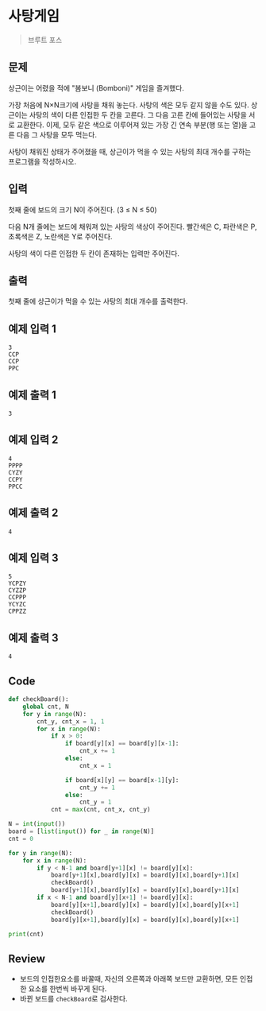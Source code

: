 # 사탕게임

> 브루트 포스

## 문제

상근이는 어렸을 적에 "봄보니 (Bomboni)" 게임을 즐겨했다.

가장 처음에 N×N크기에 사탕을 채워 놓는다. 사탕의 색은 모두 같지 않을 수도 있다. 상근이는 사탕의 색이 다른 인접한 두 칸을 고른다. 그 다음 고른 칸에 들어있는 사탕을 서로 교환한다. 이제, 모두 같은 색으로 이루어져 있는 가장 긴 연속 부분(행 또는 열)을 고른 다음 그 사탕을 모두 먹는다.

사탕이 채워진 상태가 주어졌을 때, 상근이가 먹을 수 있는 사탕의 최대 개수를 구하는 프로그램을 작성하시오.

## 입력

첫째 줄에 보드의 크기 N이 주어진다. (3 ≤ N ≤ 50)

다음 N개 줄에는 보드에 채워져 있는 사탕의 색상이 주어진다. 빨간색은 C, 파란색은 P, 초록색은 Z, 노란색은 Y로 주어진다.

사탕의 색이 다른 인접한 두 칸이 존재하는 입력만 주어진다.

## 출력

첫째 줄에 상근이가 먹을 수 있는 사탕의 최대 개수를 출력한다.

## 예제 입력 1 

```
3
CCP
CCP
PPC
```

## 예제 출력 1 

```
3
```

## 예제 입력 2 

```
4
PPPP
CYZY
CCPY
PPCC
```

## 예제 출력 2 

```
4
```

## 예제 입력 3 

```
5
YCPZY
CYZZP
CCPPP
YCYZC
CPPZZ
```

## 예제 출력 3 

```
4
```

## Code

```python
def checkBoard():
    global cnt, N
    for y in range(N):
        cnt_y, cnt_x = 1, 1
        for x in range(N):
            if x > 0:
                if board[y][x] == board[y][x-1]:
                    cnt_x += 1
                else:
                    cnt_x = 1

                if board[x][y] == board[x-1][y]:
                    cnt_y += 1
                else:
                    cnt_y = 1
            cnt = max(cnt, cnt_x, cnt_y)

N = int(input())
board = [list(input()) for _ in range(N)]
cnt = 0

for y in range(N):
    for x in range(N):
        if y < N-1 and board[y+1][x] != board[y][x]:
            board[y+1][x],board[y][x] = board[y][x],board[y+1][x]
            checkBoard()
            board[y+1][x],board[y][x] = board[y][x],board[y+1][x]
        if x < N-1 and board[y][x+1] != board[y][x]:
            board[y][x+1],board[y][x] = board[y][x],board[y][x+1]
            checkBoard()
            board[y][x+1],board[y][x] = board[y][x],board[y][x+1]

print(cnt)
```

## Review

- 보드의 인접한요소를 바꿀때, 자신의 오른쪽과 아래쪽 보드만 교환하면, 모든 인접한 요소를 한번씩 바꾸게 된다. 
- 바뀐 보드를 `checkBoard`로 검사한다. 
